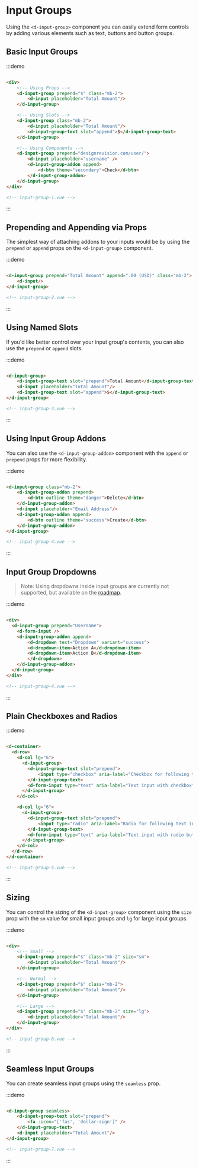 # Input Groups

Using the `<d-input-group>` component you can easily extend form controls by adding various elements such as text, buttons and button groups.

## Basic Input Groups

:::demo
```html

<div>
    <!-- Using Props -->
    <d-input-group prepend="$" class="mb-2">
        <d-input placeholder="Total Amount"/>
    </d-input-group>

    <!-- Using Slots -->
    <d-input-group class="mb-2">
        <d-input placeholder="Total Amount"/>
        <d-input-group-text slot="append">$</d-input-group-text>
    </d-input-group>

    <!-- Using Components -->
    <d-input-group prepend="designrevision.com/user/">
        <d-input placeholder="username" />
        <d-input-group-addon append>
            <d-btn theme="secondary">Check</d-btn>
        </d-input-group-addon>
    </d-input-group>
</div>

<!-- input-group-1.vue -->
```
:::

## Prepending and Appending via Props

The simplest way of attaching addons to your inputs would be by using the `prepend` or `append` props on the `<d-input-group>` component.

:::demo
```html

<d-input-group prepend="Total Amount" append=".00 (USD)" class="mb-2">
    <d-input/>
</d-input-group>

<!-- input-group-2.vue -->
```
:::

## Using Named Slots

If you'd like better control over your input group's contents, you can also use the `prepend` or `append` slots.

:::demo
```html

<d-input-group>
    <d-input-group-text slot="prepend">Total Amount</d-input-group-text>
    <d-input placeholder="Total Amount"/>
    <d-input-group-text slot="append">$</d-input-group-text>
</d-input-group>

<!-- input-group-3.vue -->
```
:::

## Using Input Group Addons

You can also use the `<d-input-group-addon>` component with the `append` or `prepend` props for more flexibility.

:::demo
```html

<d-input-group class="mb-2">
    <d-input-group-addon prepend>
        <d-btn outline theme="danger">Delete</d-btn>
    </d-input-group-addon>
    <d-input placeholder="Email Address"/>
    <d-input-group-addon append>
        <d-btn outline theme="success">Create</d-btn>
    </d-input-group-addon>
</d-input-group>

<!-- input-group-4.vue -->
```
:::

## Input Group Dropdowns

> Note: Using dropdowns inside input groups are currently not supported, but available on the [roadmap](/roadmap).

:::demo
```html

<div>
  <d-input-group prepend="Username">
    <d-form-input />
    <d-input-group-addon append>
        <d-dropdown text="Dropdown" variant="success">
        <d-dropdown-item>Action A</d-dropdown-item>
        <d-dropdown-item>Action B</d-dropdown-item>
        </d-dropdown>
    </d-input-group-addon>
  </d-input-group>
</div>

<!-- input-group-4.vue -->
```
:::



## Plain Checkboxes and Radios

:::demo
```html

<d-container>
  <d-row>
    <d-col lg="6">
      <d-input-group>
        <d-input-group-text slot="prepend">
            <input type="checkbox" aria-label="Checkbox for following text input">
        </d-input-group-text>
        <d-form-input type="text" aria-label="Text input with checkbox" />
      </d-input-group>
    </d-col>

    <d-col lg="6">
      <d-input-group>
        <d-input-group-text slot="prepend">
            <input type="radio" aria-label="Radio for following text input">
        </d-input-group-text>
        <d-form-input type="text" aria-label="Text input with radio button" />
      </d-input-group>
    </d-col>
  </d-row>
</d-container>

<!-- input-group-5.vue -->
```
:::

## Sizing

You can control the sizing of the `<d-input-group>` component using the `size` prop with the `sm` value for small input groups and `lg` for large input groups.

:::demo
```html

<div>
    <!-- Small -->
    <d-input-group prepend="$" class="mb-2" size="sm">
        <d-input placeholder="Total Amount"/>
    </d-input-group>

    <!-- Normal -->
    <d-input-group prepend="$" class="mb-2">
        <d-input placeholder="Total Amount"/>
    </d-input-group>

    <!-- Large -->
    <d-input-group prepend="$" class="mb-2" size="lg">
        <d-input placeholder="Total Amount"/>
    </d-input-group>
</div>

<!-- input-group-6.vue -->
```
:::

## Seamless Input Groups

You can create seamless input groups using the `seamless` prop.

:::demo
```html

<d-input-group seamless>
    <d-input-group-text slot="prepend">
        <fa :icon="['fas', 'dollar-sign']" />
    </d-input-group-text>
    <d-input placeholder="Total Amount"/>
</d-input-group>

<!-- input-group-7.vue -->
```
:::
